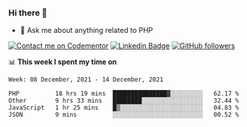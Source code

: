 ### Hi there 👋

<!--
**mustafaculban/mustafaculban** is a ✨ _special_ ✨ repository because its `README.md` (this file) appears on your GitHub profile.

Here are some ideas to get you started:

- 🌱 I’m currently learning ...
- 👯 I’m looking to collaborate on ...
- 🤔 I’m looking for help with ...
- 📫 How to reach me: ...
- 😄 Pronouns: ...
- ⚡ Fun fact: ...

-->
- 💬 Ask me about anything related to PHP

[![Contact me on Codementor](https://www.codementor.io/m-badges/karamusluk/book-session.svg)](https://www.codementor.io/@karamusluk?refer=badge)
[![Linkedin Badge](https://img.shields.io/badge/-Mustafa%20Culban-blue?style=social&logo=Linkedin&logoColor=blue&link=https://www.linkedin.com/in/mustafaculban/)](https://www.linkedin.com/in/mustafaculban/) 
[![GitHub followers](https://img.shields.io/github/followers/karamusluk?label=Follow&style=social)](https://github.com/karamusluk/?tab=follow)


📊 **This week I spent my time on**
<!--START_SECTION:waka-->
```text
Week: 08 December, 2021 - 14 December, 2021

PHP          18 hrs 19 mins  ███████████████▓░░░░░░░░░   62.17 % 
Other        9 hrs 33 mins   ████████░░░░░░░░░░░░░░░░░   32.44 % 
JavaScript   1 hr 25 mins    █▒░░░░░░░░░░░░░░░░░░░░░░░   04.83 % 
JSON         9 mins          ░░░░░░░░░░░░░░░░░░░░░░░░░   00.52 % 
```
<!--END_SECTION:waka-->

